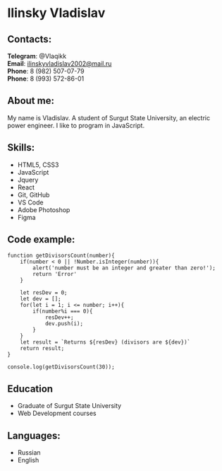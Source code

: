 # Ilinsky Vladislav

## Contacts:
**Telegram**: @Vlaqikk  
**Email**: ilinskyvladislav2002@mail.ru  
**Phone**: 8 (982) 507-07-79  
**Phone**: 8 (993) 572-86-01  

## About me:
My name is Vladislav. A student of Surgut State University, an electric power engineer. I like to program in JavaScript. 

## Skills:
- HTML5, CSS3
- JavaScript
- Jquery
- React
- Git, GitHub
- VS Code
- Adobe Photoshop
- Figma

## Code example:
```
function getDivisorsCount(number){
    if(number < 0 || !Number.isInteger(number)){
        alert('number must be an integer and greater than zero!');
        return 'Error'
    }

    let resDev = 0;
    let dev = [];
    for(let i = 1; i <= number; i++){
        if(number%i === 0){
            resDev++;
            dev.push(i);
        }
    }
    let result = `Returns ${resDev} (divisors are ${dev})`
    return result;
}

console.log(getDivisorsCount(30));
```

## Education
- Graduate of Surgut State University
- Web Development courses

## Languages:
- Russian  
- English